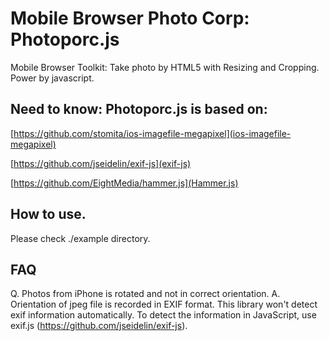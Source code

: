 # Mobile Browser Photo Corp: Photoporc.js
Mobile Browser Toolkit: Take photo by HTML5 with Resizing and Cropping.
Power by javascript.


## Need to know: Photoporc.js is based on:

[https://github.com/stomita/ios-imagefile-megapixel](ios-imagefile-megapixel)

[https://github.com/jseidelin/exif-js](exif-js)

[https://github.com/EightMedia/hammer.js](Hammer.js)


## How to use.

Please check ./example directory.


## FAQ
Q. Photos from iPhone is rotated and not in correct orientation.
A. Orientation of jpeg file is recorded in EXIF format. This library won't detect exif information automatically. To detect the information in JavaScript, use exif.js (https://github.com/jseidelin/exif-js).



